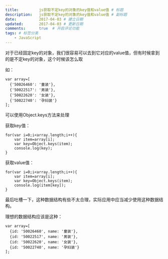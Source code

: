 ```yaml
---
title:         js获取不定key的对象的key值和value值 # 标题
description:   js获取不定key的对象的key值和value值 # 副标题
date:          2017-04-03 # 建立日期
updated:       2017-04-03 # 更新日期
comments:      true  # 开启评论功能
tags: # 标签分类
    - JavaScript
---
```


对于已经固定key的对象，我们很容易可以去到它对应的value值，但有时候拿到的是不定key的对象，这个时候该怎么取

如：
```
var array=[
  {'50026460': '童装'},
  {'50022517': '男装'},
  {'50022620': '女装'},
  {'50022740': '孕妇装'}
];
```

可以使用Object.keys方法来处理

获取key值：
```
for(var i=0;i<array.length;i++){
    var item=array[i];
    var key=Object.keys(item);
    console.log(key);
}
```

获取value值：
```
for(var i=0;i<array.length;i++){
    var item=array[i];
    var key=Object.keys(item);
    console.log(item[key]);
}
```

最后吐槽一下，这种数据结构有些不太合理，实际应用中应当减少使用这种数据结构。

理想的数据结构应该是这种：
```
var array=[
  {id: '50026460', name: '童装'},
  {id: '50022517', name: '男装'},
  {id: '50022620', name: '女装'},
  {id: '50022740', name: '孕妇装'}
];
```